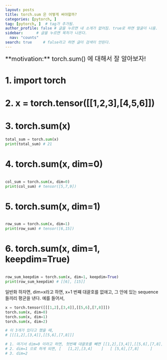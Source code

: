 ```yaml
---
layout: posts
title: torch.sum 은 어떻게 써야할까?
categories: [pytorch, ]
tag: [pytorch, ]  # tag가 추가됨.
author_profile: false # 글을 누르면 내 소개가 없어짐. true로 하면 얼굴이 나옴.
sidebar:      # 글을 누르면 목차가 나온다.
  nav: "counts" 
search: true     # false라고 하면 글이 검색이 안된다.
---
```


<div class="notice--info" markdown="1" style='font-size: 20px'>
**motivation:** torch.sum() 에 대해서 잘 알아보자!
</div>

# 1. import torch

# 2. x = torch.tensor(\[\[1,2,3\],\[4,5,6\]\])

# 3. torch.sum(x)
``` python
total_sum = torch.sum(x)
print(total_sum) # 21
```


# 4. torch.sum(x, dim=0)
``` python

col_sum = torch.sum(x, dim=0)
print(col_sum) # tensor([5,7,9])

```

# 5. torch.sum(x, dim=1)
``` python

row_sum = torch.sum(x, dim=1)
print(row_sum) # tensor([6,15])

```

# 6. torch.sum(x, dim=1, keepdim=True)

``` python

row_sum_keepdim = torch.sum(x, dim=1, keepdim=True)
print(row_sum_keepdim) # [[6], [15]]

```


일반화 하자면, dim=x라고 하면, x+1 번쨰 대괄호를 없애고, 그 안에 있는 sequence들끼리 평균을 낸다. 예를 들어서, 

``` python
x = torch.tensor([[[1,2],[3,4]],[[5,6],[7,8]]])
torch.sum(x, dim=0)
torch.sum(x, dim=1)
torch.sum(x, dim=2)

# 이 3개가 있다고 했을 때,
# [[[1,2],[3,4]],[[5,6],[7,8]]]

# 1. 여기서 dim=0 이라고 하면, 첫번쨰 대괄호를 빼면 [[1,2],[3,4]],[[5,6],[7,8]] 이렇게 된다. 이 두개의 element가 되는데, 이거를 그냥 평균을 내버린다. 그래서 결과는 [[ 6, 8], [10, 12]] 이게 된다.
# 2. dim=1 으로 하게 되면, [   [1,2],[3,4]    ]   [ [5,6],[7,8]     ]
# 3. dim=2 
```